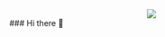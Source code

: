 <div id="header" align="center">
  <img src="https://media.giphy.com/media/v1.Y2lkPTc5MGI3NjExaHpqaWtldzM3a2QwZHF3cjQ3c2EzeHNucGtyNnNvMDk4MjJlamZmcSZlcD12MV9pbnRlcm5hbF9naWZfYnlfaWQmY3Q9Zw/lbcLMX9B6sTsGjUmS3/giphy.gif"/>
</div>
### Hi there 👋

<!--
**gabriccv/gabriccv** is a ✨ _special_ ✨ repository because its `README.md` (this file) appears on your GitHub profile.

Here are some ideas to get you started:

- 🔭 I’m currently working on ...
- 🌱 I’m currently learning ...
- 👯 I’m looking to collaborate on ...
- 🤔 I’m looking for help with ...
- 💬 Ask me about ...
- 📫 How to reach me: ...
- 😄 Pronouns: ...
- ⚡ Fun fact: ...
-->
